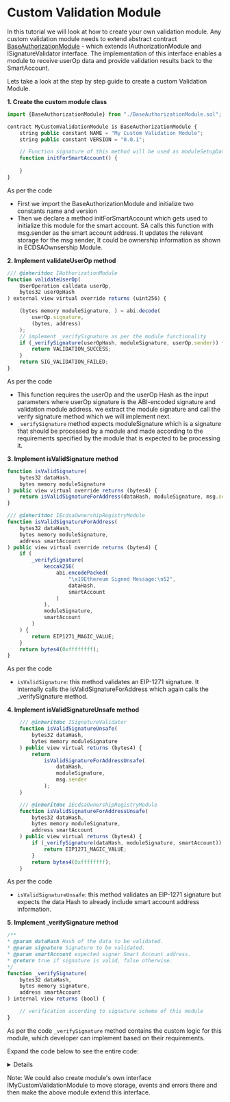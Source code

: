 # Custom Validation Module

In this tutorial we will look at how to create your own validation module. 
Any custom validation module needs to extend abstract contract [BaseAuthorizationModule](https://github.com/bcnmy/scw-contracts/blob/main/contracts/smart-account/modules/BaseAuthorizationModule.sol) - which extends IAuthorizationModule and ISignatureValidator interface.
The implementation of this interface enables a module to receive userOp data and provide validation results back to the SmartAccount. 

Lets take a look at the step by step guide to create a custom Validation Module.

**1. Create the custom module class**
```typescript
import {BaseAuthorizationModule} from "./BaseAuthorizationModule.sol";

contract MyCustomValidationModule is BaseAuthorizationModule {
    string public constant NAME = "My Custom Validation Module";
    string public constant VERSION = "0.0.1";

    // Function signature of this method will be used as moduleSetupData in Account Factory
    function initForSmartAccount() {
      
    }
}
```
As per the code
- First we import the BaseAuthorizationModule and initialize two constants name and version
- Then we declare a method initForSmartAccount which gets used to initialize this module for the smart account. SA calls this function with msg.sender as the smart account address. It updates the relevant storage for the msg sender, It could be ownership information as shown in ECDSAOwnsership Module.

**2. Implement validateUserOp method**
```typescript
/// @inheritdoc IAuthorizationModule
function validateUserOp(
    UserOperation calldata userOp,
    bytes32 userOpHash
) external view virtual override returns (uint256) {

    (bytes memory moduleSignature, ) = abi.decode(
        userOp.signature,
        (bytes, address)
    );
    // implement _verifySignature as per the module functionality
    if (_verifySignature(userOpHash, moduleSignature, userOp.sender)) {
        return VALIDATION_SUCCESS;
    }
    return SIG_VALIDATION_FAILED;
}
```
As per the code
- This function requires the userOp and the userOp Hash as the input parameters where userOp signature is the ABI-encoded signature and validation module address. we extract the module signature and call the verify signature method which we will implement next.
- `_verifySignature` method expects moduleSignature which is a signature that should be processed by a module and made according to the requirements specified by the module that is expected to be processing it.

**3. Implement isValidSignature method**
```typescript
function isValidSignature(
    bytes32 dataHash,
    bytes memory moduleSignature
) public view virtual override returns (bytes4) {
    return isValidSignatureForAddress(dataHash, moduleSignature, msg.sender);
}

/// @inheritdoc IEcdsaOwnershipRegistryModule
function isValidSignatureForAddress(
    bytes32 dataHash,
    bytes memory moduleSignature,
    address smartAccount
) public view virtual override returns (bytes4) {
    if (
        _verifySignature(
            keccak256(
                abi.encodePacked(
                    "\x19Ethereum Signed Message:\n52",
                    dataHash,
                    smartAccount
                )
            ),
            moduleSignature,
            smartAccount
        )
    ) {
        return EIP1271_MAGIC_VALUE;
    }
    return bytes4(0xffffffff);
}
```
As per the code 
- `isValidSignature`: this method validates an EIP-1271 signature. It internally calls the isValidSignatureForAddress which again calls the _verifySignature method.

**4. Implement isValidSignatureUnsafe method**
```typescript
    /// @inheritdoc ISignatureValidator
    function isValidSignatureUnsafe(
        bytes32 dataHash,
        bytes memory moduleSignature
    ) public view virtual returns (bytes4) {
        return
            isValidSignatureForAddressUnsafe(
                dataHash,
                moduleSignature,
                msg.sender
            );
    }

    /// @inheritdoc IEcdsaOwnershipRegistryModule
    function isValidSignatureForAddressUnsafe(
        bytes32 dataHash,
        bytes memory moduleSignature,
        address smartAccount
    ) public view virtual returns (bytes4) {
        if (_verifySignature(dataHash, moduleSignature, smartAccount)) {
            return EIP1271_MAGIC_VALUE;
        }
        return bytes4(0xffffffff);
    }
```
As per the code
- `isValidSignatureUnsafe`: this method validates an EIP-1271 signature but expects the data Hash to already include smart account address information.

**5. Implement _verifySignature method**
```typescript
/**
* @param dataHash Hash of the data to be validated.
* @param signature Signature to be validated.
* @param smartAccount expected signer Smart Account address.
* @return true if signature is valid, false otherwise.
*/
function _verifySignature(
    bytes32 dataHash,
    bytes memory signature,
    address smartAccount
) internal view returns (bool) {

    // verification according to signature scheme of this module
}
```
As per the code `_verifySignature` method contains the custom logic for this module, which developer can implement based on their requirements.

Expand the code below to see the entire code:
<details>

```javascript

import {BaseAuthorizationModule} from "./BaseAuthorizationModule.sol";

contract MyCustomValidationModule is BaseAuthorizationModule {
    string public constant NAME = "My Custom Validation Module";
    string public constant VERSION = "0.0.1";

    /**
        Smart contract account calls this function with msg.sender as smart account address
        It updates the relevant storage for the msg sender, It could be ownership information as mentioned in ECDSAOwnsership Module.
        The function signature of this method will be used as moduleSetupData in Account Factory
    */
    function initForSmartAccount() {
      
    }

    /// @inheritdoc IAuthorizationModule
    function validateUserOp(
        UserOperation calldata userOp,
        bytes32 userOpHash
    ) external view virtual override returns (uint256) {
        // in the userOp.signature field we append the moduleSignature with 
        // the Validation Module address

        // extract the moduleSignature
        (bytes memory moduleSignature, ) = abi.decode(
            userOp.signature,
            (bytes, address)
        );
        // implement _verifySignature as per the module functionality
        if (_verifySignature(userOpHash, moduleSignature, userOp.sender)) {
            return VALIDATION_SUCCESS;
        }
        return SIG_VALIDATION_FAILED;
    }

    // moduleSignature is a signature that should be processed by a module 
    // and made according to the requirements specified by the module that 
    // is expected to be processing it.

    /**
     * @param dataHash Hash of the data to be validated.
     * @param signature Signature to be validated.
     * @param smartAccount expected signer Smart Account address.
     * @return true if signature is valid, false otherwise.
     */
    function _verifySignature(
        bytes32 dataHash,
        bytes memory signature,
        address smartAccount
    ) internal view returns (bool) {

      // verification according to signature scheme of this module
    }


    /**
     * @inheritdoc ISignatureValidator
     * @dev Validates a signature for a message.
     * @dev Appends smart account address to the hash to avoid replay attacks
     * To be called from a Smart Account.
     * @param dataHash Hash of the message that was signed.
     * @param moduleSignature Signature to be validated.
     * @return EIP1271_MAGIC_VALUE if signature is valid, 0xffffffff otherwise.
     */
    function isValidSignature(
        bytes32 dataHash,
        bytes memory moduleSignature
    ) public view virtual override returns (bytes4) {
        return
            isValidSignatureForAddress(dataHash, moduleSignature, msg.sender);
    }


    /// @inheritdoc IEcdsaOwnershipRegistryModule
    function isValidSignatureForAddress(
        bytes32 dataHash,
        bytes memory moduleSignature,
        address smartAccount
    ) public view virtual override returns (bytes4) {
        if (
            _verifySignature(
                keccak256(
                    abi.encodePacked(
                        "\x19Ethereum Signed Message:\n52",
                        dataHash,
                        smartAccount
                    )
                ),
                moduleSignature,
                smartAccount
            )
        ) {
            return EIP1271_MAGIC_VALUE;
        }
        return bytes4(0xffffffff);
    }


    /// @inheritdoc ISignatureValidator
    function isValidSignatureUnsafe(
        bytes32 dataHash,
        bytes memory moduleSignature
    ) public view virtual returns (bytes4) {
        return
            isValidSignatureForAddressUnsafe(
                dataHash,
                moduleSignature,
                msg.sender
            );
    }

    /// @inheritdoc IEcdsaOwnershipRegistryModule
    function isValidSignatureForAddressUnsafe(
        bytes32 dataHash,
        bytes memory moduleSignature,
        address smartAccount
    ) public view virtual returns (bytes4) {
        if (_verifySignature(dataHash, moduleSignature, smartAccount)) {
            return EIP1271_MAGIC_VALUE;
        }
        return bytes4(0xffffffff);
    }
    
}
```
</details>

Note: We could also create module's own interface IMyCustomValidationModule to move storage, events and errors there and then make the above module extend this interface. 